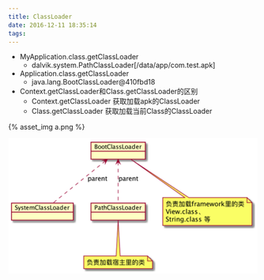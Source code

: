 ```yaml
---
title: ClassLoader
date: 2016-12-11 18:35:14
tags:
---
```


- MyApplication.class.getClassLoader
    - dalvik.system.PathClassLoader[/data/app/com.test.apk]
- Application.class.getClassLoader
    - java.lang.BootClassLoader@410fbd18
- Context.getClassLoader和Class.getClassLoader的区别
    - Context.getClassLoader 获取加载apk的ClassLoader
    - Class.getClassLoader 获取加载当前Class的ClassLoader



{% asset_img a.png  %}

![](ClassLoader/a.png)